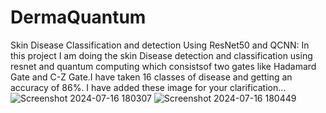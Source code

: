 # DermaQuantum
Skin Disease Classification and detection Using  ResNet50 and QCNN:
In this project I am doing the skin Disease detection and classification using resnet and quantum computing which consistsof two gates like Hadamard Gate and C-Z Gate.I have taken 16 classes of disease and getting an accuracy of 86%. I have added these image for your clarification...  
![Screenshot 2024-07-16 180307](https://github.com/user-attachments/assets/eab9dc3b-87c0-47bd-b56e-05d8d5a2be0c)
![Screenshot 2024-07-16 180449](https://github.com/user-attachments/assets/b535ced8-c622-4550-abec-77f580c4bced)
